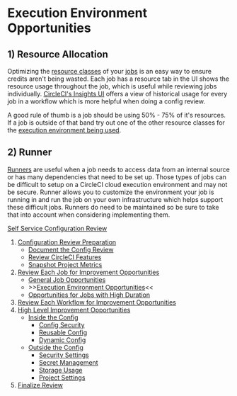# Execution Environment Opportunities

## 1) Resource Allocation

Optimizing the [resource classes](https://circleci.com/docs/glossary/#resource-class) of your [jobs](https://circleci.com/docs/glossary/#job) is an easy way to ensure credits aren't being wasted. Each job has a resource tab in the UI shows the resource usage throughout the job, which is useful while reviewing jobs individually. [CircleCI's Insights UI](https://circleci.com/docs/resource-class-overview/#resource-class-insights) offers a view of historical usage for every job in a workflow which is more helpful when doing a config review.

A good rule of thumb is a job should be using 50% - 75% of it's resources. If a job is outside of that band try out one of the other resource classes for the [execution environment being used](https://circleci.com/product/features/resource-classes/).

## 2) Runner

<!-- I don't like the word difficult here -->

[Runners](https://circleci.com/docs/runner-overview/) are useful when a job needs to access data from an internal source or has many dependencies that need to be set up. Those types of jobs can be difficult to setup on a CircleCI cloud execution environment and may not be secure. Runner allows you to customize the environment your job is running in and run the job on your own infrastructure which helps support these difficult jobs. Runners do need to be maintained so be sure to take that into account when considering implementing them.

[Self Service Configuration Review](self_service_config_review.md)

1. [Configuration Review Preparation](review_preparation/review_preparation.md)
    - [Document the Config Review](review_preparation/document_review.md)
    - [Review CircleCI Features](review_preparation/review_features.md)
    - [Snapshot Project Metrics](review_preparation/snapshot_metrics.md)
2. [Review Each Job for Improvement Opportunities](job_review.md)
    - [General Job Opportunities](general_opportunities.md)
    - \>\>[Execution Environment Opportunities](execution_environment.md)<<
    - [Opportunities for Jobs with High Duration](high_duration.md)
3. [Review Each Workflow for Improvement Opportunities](workflow_review/workflow_review.md)
4. [High Level Improvement Opportunities](high_level_recommendations/high_level_recommendations.md)
    - [Inside the Config](high_level_recommendations/inside_config/inside_config.md)
        - [Config Security](high_level_recommendations/inside_config/config_security.md)
        - [Reusable Config](high_level_recommendations/inside_config/reusable_config.md)
        - [Dynamic Config](high_level_recommendations/inside_config/dynamic_config.md)
    - [Outside the Config](high_level_recommendations/outside_config/outside_config.md)
        - [Security Settings](high_level_recommendations/outside_config/security_settings.md)
        - [Secret Management](high_level_recommendations/outside_config/secret_management.md)
        - [Storage Usage](high_level_recommendations/outside_config/storage_usage.md)
        - [Project Settings](high_level_recommendations/outside_config/project_settings.md)
5. [Finalize Review](finalize_review/finalize_review.md)
